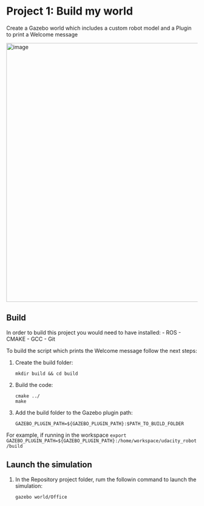 # Project 1: Build my world
Create a Gazebo world which includes a custom robot model and a Plugin to print a Welcome message

<img width="682" alt="image" src="https://github.com/huuanhhuynguyen/RoboND-Build-My-World/assets/49252525/26dbd01a-d56a-48cc-b8b6-8fc08dc89565">

## Build
In order to build this project you would need to have installed:
    - ROS
    - CMAKE
    - GCC
    - Git

To build the script which prints the Welcome message follow the next steps:

1. Create the build folder:
    ```
    mkdir build && cd build
    ```
2. Build the code:
    ```
    cmake ../
    make
    ```
3. Add the build folder to the Gazebo plugin path:
    ```
    GAZEBO_PLUGIN_PATH=${GAZEBO_PLUGIN_PATH}:$PATH_TO_BUILD_FOLDER
    ```
For example, if running in the workspace `export GAZEBO_PLUGIN_PATH=${GAZEBO_PLUGIN_PATH}:/home/workspace/udacity_robot/build`

## Launch the simulation
1. In the Repository project folder, rum the followin command to launch the simulation:
    ```
    gazebo world/Office
    ```